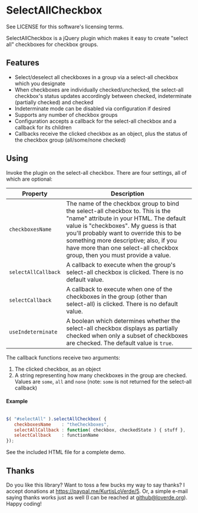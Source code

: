 SelectAllCheckbox
=================

See LICENSE for this software's licensing terms.

SelectAllCheckbox is a jQuery plugin which makes it easy to create "select all" checkboxes for checkbox groups.


## Features

* Select/deselect all checkboxes in a group via a select-all checkbox which you designate
* When checkboxes are individually checked/unchecked, the select-all checkbox's status updates accordingly between checked, indeterminate (partially checked) and checked
* Indeterminate mode can be disabled via configuration if desired
* Supports any number of checkbox groups
* Configuration accepts a callback for the select-all checkbox and a callback for its children
* Callbacks receive the clicked checkbox as an object, plus the status of the checkbox group (all/some/none checked)


## Using

Invoke the plugin on the select-all checkbox.  There are four settings, all of which are optional:

| Property          | Description  |
| ----------------- | --------------------------------------------------------------------------------------------------------------------------- |
| `checkboxesName`    | The name of the checkbox group to bind the select-all checkbox to.  This is the "name" attribute in your HTML.  The default value is "checkboxes".  My guess is that you'll probably want to override this to be something more descriptive; also, if you have more than one select-all checkbox group, then you must provide a value. |
| `selectAllCallback` | A callback to execute when the group's select-all checkbox is clicked.  There is no default value. |
| `selectCallback`    | A callback to execute when one of the checkboxes in the group (other than select-all) is clicked.  There is no default value. |
| `useIndeterminate`  | A boolean which determines whether the select-all checkbox displays as partially checked when only a subset of checkboxes are checked.  The default value is `true`. |


The callback functions receive two arguments:

1.  The clicked checkbox, as an object 
2.  A string representing how many checkboxes in the group are checked.  Values are `some`, `all` and `none` (note:  `some` is not returned for the select-all callback)


#### Example


```javascript

$( "#selectAll" ).selectAllCheckbox( {
   checkboxesName    : "theCheckboxes",
   selectAllCallback : function( checkbox, checkedState ) { stuff },
   selectCallback    : functionName
});

```

See the included HTML file for a complete demo.


## Thanks

Do you like this library?  Want to toss a few bucks my way to say thanks?  I accept donations at https://paypal.me/KurtisLoVerde/5.  Or, a simple e-mail saying thanks works just as well (I can be reached at github@loverde.org).  Happy coding!
